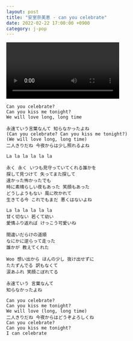 ```yaml
---
layout: post
title: "安室奈美恵 - can you celebrate"
date: 2022-02-22 17:00:00 +0900
category: j-pop
---
```


<div class="video-container">
    <video id="player" class="video-js vjs-default-skin vjs-big-play-centered" data-json="/public/json/j-pop/安室奈美恵 - can you celebrate.json"></video>
</div>

```
Can you celebrate?
Can you kiss me tonight?
We will love long, long time

永遠ていう言葉なんて 知らなかったよね
(Can you celebrate? Can you kiss me tonight?)
(We will love long, long time)
二人きりだね 今夜からは少し照れるよね

La la la la la la

永く 永く いつも見守っていてくれる誰かを
探して見つけて 失ってまた探して
遠かった怖かったでも
時に素晴らしい夜もあった 笑顔もあった
どうしようもない 風に吹かれて
生きてる今 これでもまだ 悪くはないよね

La la la la la la
甘く切ない 若くて幼い
愛情ふり返れば けっこう可愛いね

間違いだらけの道順
なにかに逆らって走った
誰かが 教えてくれた

Woo 想い出から ほんの少し 抜け出せずに
たたずんでる 訳もなくて
涙あふれ 笑顔こぼれてる

永遠ていう 言葉なんて
知らなかったよね

Can you celebrate?
Can you kiss me tonight?
We will love (long, long time)
二人きりだね 今夜からはどうぞよろしくね
Can you celebrate?
Can you kiss me tonight?
I can celebrate
```